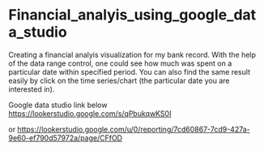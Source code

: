 # Financial_analyis_using_google_data_studio

Creating a financial analyis visualization for my bank record. With the help of the data range control, one could see how much was spent on a particular 
date within specified period. You can also find the same result easily by click on the time series/chart (the particular date you are interested in).


Google data studio link below
https://lookerstudio.google.com/s/qPbukqwKS0I

or   https://lookerstudio.google.com/u/0/reporting/7cd60867-7cd9-427a-9e60-ef790d57972a/page/CFfOD

